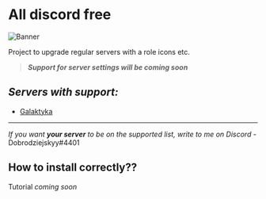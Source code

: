 # **All discord free**

![Banner](https://cdn.discordapp.com/attachments/837719768756125707/896774510865436713/All_discord_free.png)

Project to upgrade regular servers with a role icons etc.

> ***Support for server settings will be coming soon***

## ***Servers with support:***

- [Galaktyka](https://discord.gg/tDdgaJJ)

---

*If you want **your server** to be on the supported list, write to me on Discord* - Dobrodziejskyy#4401

## How to install correctly??

Tutorial *coming soon*
